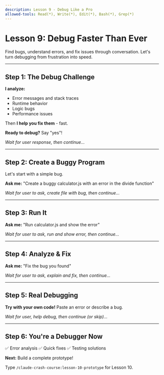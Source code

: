 ```yaml
---
description: Lesson 9 - Debug Like a Pro
allowed-tools: Read(*), Write(*), Edit(*), Bash(*), Grep(*)
---
```


# Lesson 9: Debug Faster Than Ever

Find bugs, understand errors, and fix issues through conversation. Let's turn debugging from frustration into speed.

---

## Step 1: The Debug Challenge

**I analyze:**
- Error messages and stack traces
- Runtime behavior
- Logic bugs
- Performance issues

Then **I help you fix them** - fast.

**Ready to debug?** Say "yes"!

*Wait for user response, then continue...*

---

## Step 2: Create a Buggy Program

Let's start with a simple bug.

**Ask me:** "Create a buggy calculator.js with an error in the divide function"

*Wait for user to ask, create file with bug, then continue...*

---

## Step 3: Run It

**Ask me:** "Run calculator.js and show the error"

*Wait for user to ask, run and show error, then continue...*

---

## Step 4: Analyze & Fix

**Ask me:** "Fix the bug you found"

*Wait for user to ask, explain and fix, then continue...*

---

## Step 5: Real Debugging

**Try with your own code!** Paste an error or describe a bug.

*Wait for user, help debug, then continue (or skip)...*

---

## Step 6: You're a Debugger Now

✅ Error analysis
✅ Quick fixes
✅ Testing solutions

**Next:** Build a complete prototype!

Type `/claude-crash-course:lesson-10-prototype` for Lesson 10.

